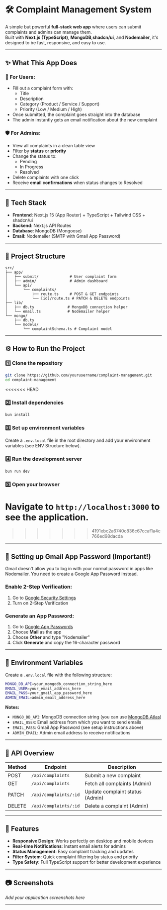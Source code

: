 # 🛠 Complaint Management System

A simple but powerful **full-stack web app** where users can submit complaints and admins can manage them.  
Built with **Next.js (TypeScript)**, **MongoDB**,**shadcn/ui**, and **Nodemailer**, it's designed to be fast, responsive, and easy to use.

---

## ✨ What This App Does

### 👤 For Users:
- Fill out a complaint form with:
  - Title
  - Description
  - Category (Product / Service / Support)
  - Priority (Low / Medium / High)
- Once submitted, the complaint goes straight into the database
- The admin instantly gets an email notification about the new complaint

### 🛡 For Admins:
- View all complaints in a clean table view
- Filter by **status** or **priority**
- Change the status to:
  - Pending
  - In Progress
  - Resolved
- Delete complaints with one click
- Receive **email confirmations** when status changes to Resolved

---

## 🧰 Tech Stack

- **Frontend**: Next.js 15 (App Router) + TypeScript + Tailwind CSS + shadcn/ui
- **Backend**: Next.js API Routes
- **Database**: MongoDB (Mongoose)
- **Email**: Nodemailer (SMTP with Gmail App Password)

---

## 📂 Project Structure

```
src/
├── app/
│   ├── submit/              # User complaint form
│   ├── admin/               # Admin dashboard
│   └── api/
│       └── complaints/
│           ├── route.ts     # POST & GET endpoints
│           └── [id]/route.ts # PATCH & DELETE endpoints
├── lib/
│   ├── db.ts               # MongoDB connection helper
│   └── email.ts            # Nodemailer helper
└── mongo/
    ├── db.ts
    └── models/
        └── complaintSchema.ts # Complaint model
```

---

## ⚙️ How to Run the Project

### 1️⃣ Clone the repository
```bash
git clone https://github.com/yourusername/complaint-management.git
cd complaint-management
```
<<<<<<< HEAD

### 2️⃣ Install dependencies
```bash
bun install
```

### 3️⃣ Set up environment variables
Create a `.env.local` file in the root directory and add your environment variables (see ENV Structure below).

### 4️⃣ Run the development server
```bash
bun run dev
```

### 5️⃣ Open your browser
Navigate to `http://localhost:3000` to see the application.
=======
>>>>>>> 4191ebc2a6740c836c67ccaf1a4c766ed98dacda

---

## 📧 Setting up Gmail App Password (Important!)

Gmail doesn't allow you to log in with your normal password in apps like Nodemailer. You need to create a Google App Password instead.

### Enable 2-Step Verification:
1. Go to [Google Security Settings](https://myaccount.google.com/security)
2. Turn on 2-Step Verification

### Generate an App Password:
1. Go to [Google App Passwords](https://myaccount.google.com/apppasswords)
2. Choose **Mail** as the app
3. Choose **Other** and type "Nodemailer"
4. Click **Generate** and copy the 16-character password

---

## 📌 Environment Variables

Create a `.env.local` file with the following structure:

```bash
MONGO_DB_API=your_mongodb_connection_string_here
EMAIL_USER=your_email_address_here
EMAIL_PASS=your_gmail_app_password_here
ADMIN_EMAIL=admin_email_address_here
```

**Notes:**
- `MONGO_DB_API`: MongoDB connection string (you can use [MongoDB Atlas](https://www.mongodb.com/products/platform/atlas-database))
- `EMAIL_USER`: Email address from which you want to send emails
- `EMAIL_PASS`: Gmail App Password (see setup instructions above)
- `ADMIN_EMAIL`: Admin email address to receive notifications

---

## 📌 API Overview

| Method | Endpoint              | Description                     |
|--------|-----------------------|---------------------------------|
| POST   | `/api/complaints`     | Submit a new complaint          |
| GET    | `/api/complaints`     | Fetch all complaints (Admin)    |
| PATCH  | `/api/complaints/:id` | Update complaint status (Admin) |
| DELETE | `/api/complaints/:id` | Delete a complaint (Admin)      |

---

## 🚀 Features

- **Responsive Design**: Works perfectly on desktop and mobile devices
- **Real-time Notifications**: Instant email alerts for admins
- **Status Management**: Easy complaint tracking and updates
- **Filter System**: Quick complaint filtering by status and priority
- **Type Safety**: Full TypeScript support for better development experience

---

## 📷 Screenshots

*Add your application screenshots here*

---
